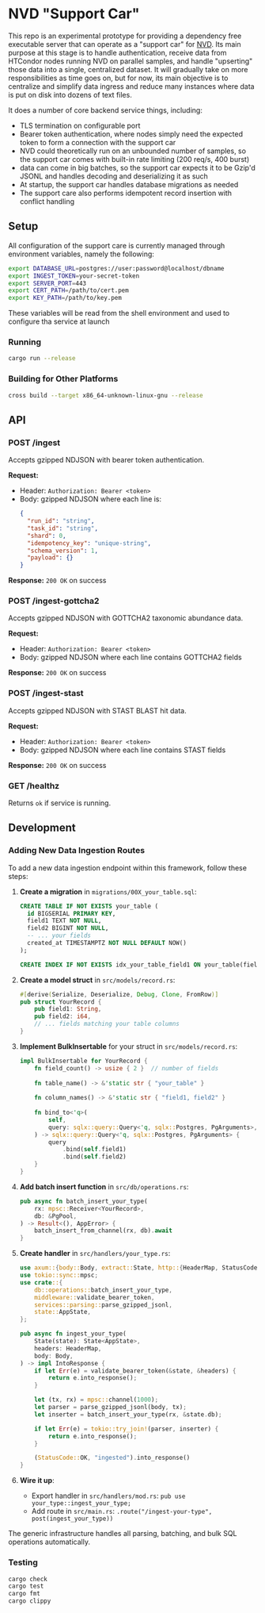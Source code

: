 # NVD "Support Car"

This repo is an experimental prototype for providing a dependency free
executable server that can operate as a "support car" for [NVD](). Its main
purpose at this stage is to handle authentication, receive data from HTCondor
nodes running NVD on parallel samples, and handle "upserting" those data into a
single, centralized dataset. It will gradually take on more responsibilities as
time goes on, but for now, its main objective is to centralize and simplify data
ingress and reduce many instances where data is put on disk into dozens of text
files.

It does a number of core backend service things, including:

- TLS termination on configurable port
- Bearer token authentication, where nodes simply need the expected token to
  form a connection with the support car
- NVD could theoretically run on an unbounded number of samples, so the support
  car comes with built-in rate limiting (200 req/s, 400 burst)
- data can come in big batches, so the support car expects it to be Gzip'd JSONL
  and handles decoding and deserializing it as such
- At startup, the support car handles database migrations as needed
- The support care also performs idempotent record insertion with conflict
  handling

## Setup

All configuration of the support care is currently managed through environment
variables, namely the following:

```bash
export DATABASE_URL=postgres://user:password@localhost/dbname
export INGEST_TOKEN=your-secret-token
export SERVER_PORT=443
export CERT_PATH=/path/to/cert.pem
export KEY_PATH=/path/to/key.pem
```

These variables will be read from the shell environment and used to configure
tha service at launch

### Running

```bash
cargo run --release
```

### Building for Other Platforms

```bash
cross build --target x86_64-unknown-linux-gnu --release
```

## API

### POST /ingest

Accepts gzipped NDJSON with bearer token authentication.

**Request:**

- Header: `Authorization: Bearer <token>`
- Body: gzipped NDJSON where each line is:
  ```json
  {
    "run_id": "string",
    "task_id": "string",
    "shard": 0,
    "idempotency_key": "unique-string",
    "schema_version": 1,
    "payload": {}
  }
  ```

**Response:** `200 OK` on success

### POST /ingest-gottcha2

Accepts gzipped NDJSON with GOTTCHA2 taxonomic abundance data.

**Request:**

- Header: `Authorization: Bearer <token>`
- Body: gzipped NDJSON where each line contains GOTTCHA2 fields

**Response:** `200 OK` on success

### POST /ingest-stast

Accepts gzipped NDJSON with STAST BLAST hit data.

**Request:**

- Header: `Authorization: Bearer <token>`
- Body: gzipped NDJSON where each line contains STAST fields

**Response:** `200 OK` on success

### GET /healthz

Returns `ok` if service is running.

## Development

### Adding New Data Ingestion Routes

To add a new data ingestion endpoint within this framework, follow these steps:

1. **Create a migration** in `migrations/00X_your_table.sql`:
   ```sql
   CREATE TABLE IF NOT EXISTS your_table (
     id BIGSERIAL PRIMARY KEY,
     field1 TEXT NOT NULL,
     field2 BIGINT NOT NULL,
     -- ... your fields
     created_at TIMESTAMPTZ NOT NULL DEFAULT NOW()
   );
   
   CREATE INDEX IF NOT EXISTS idx_your_table_field1 ON your_table(field1);
   ```

2. **Create a model struct** in `src/models/record.rs`:
   ```rust
   #[derive(Serialize, Deserialize, Debug, Clone, FromRow)]
   pub struct YourRecord {
       pub field1: String,
       pub field2: i64,
       // ... fields matching your table columns
   }
   ```

3. **Implement BulkInsertable** for your struct in `src/models/record.rs`:
   ```rust
   impl BulkInsertable for YourRecord {
       fn field_count() -> usize { 2 }  // number of fields
       
       fn table_name() -> &'static str { "your_table" }
       
       fn column_names() -> &'static str { "field1, field2" }
       
       fn bind_to<'q>(
           self,
           query: sqlx::query::Query<'q, sqlx::Postgres, PgArguments>,
       ) -> sqlx::query::Query<'q, sqlx::Postgres, PgArguments> {
           query
               .bind(self.field1)
               .bind(self.field2)
       }
   }
   ```

4. **Add batch insert function** in `src/db/operations.rs`:
   ```rust
   pub async fn batch_insert_your_type(
       rx: mpsc::Receiver<YourRecord>,
       db: &PgPool,
   ) -> Result<(), AppError> {
       batch_insert_from_channel(rx, db).await
   }
   ```

5. **Create handler** in `src/handlers/your_type.rs`:
   ```rust
   use axum::{body::Body, extract::State, http::{HeaderMap, StatusCode}, response::IntoResponse};
   use tokio::sync::mpsc;
   use crate::{
       db::operations::batch_insert_your_type,
       middleware::validate_bearer_token,
       services::parsing::parse_gzipped_jsonl,
       state::AppState,
   };
   
   pub async fn ingest_your_type(
       State(state): State<AppState>,
       headers: HeaderMap,
       body: Body,
   ) -> impl IntoResponse {
       if let Err(e) = validate_bearer_token(&state, &headers) {
           return e.into_response();
       }
   
       let (tx, rx) = mpsc::channel(1000);
       let parser = parse_gzipped_jsonl(body, tx);
       let inserter = batch_insert_your_type(rx, &state.db);
   
       if let Err(e) = tokio::try_join!(parser, inserter) {
           return e.into_response();
       }
   
       (StatusCode::OK, "ingested").into_response()
   }
   ```

6. **Wire it up**:
   - Export handler in `src/handlers/mod.rs`: `pub use your_type::ingest_your_type;`
   - Add route in `src/main.rs`: `.route("/ingest-your-type", post(ingest_your_type))`

The generic infrastructure handles all parsing, batching, and bulk SQL operations automatically.

### Testing

```bash
cargo check
cargo test
cargo fmt
cargo clippy
```
